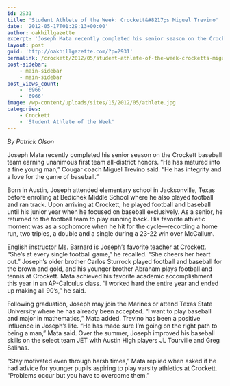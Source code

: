```yaml
---
id: 2931
title: 'Student Athlete of the Week: Crockett&#8217;s Miguel Trevino'
date: '2012-05-17T01:29:13+00:00'
author: oakhillgazette
excerpt: 'Joseph Mata recently completed his senior season on the Crockett baseball team earning unanimous first team all-district honors. “He has matured into a fine young man,” Cougar coach Miguel Trevino said. “He has integrity and a love for the game of baseball.”  '
layout: post
guid: 'http://oakhillgazette.com/?p=2931'
permalink: /crockett/2012/05/student-athlete-of-the-week-crocketts-miguel-trevino/
post-sidebar:
    - main-sidebar
    - main-sidebar
post_views_count:
    - '6966'
    - '6966'
image: /wp-content/uploads/sites/15/2012/05/athlete.jpg
categories:
    - Crockett
    - 'Student Athlete of the Week'
---
```


*By Patrick Olson*

Joseph Mata recently completed his senior season on the Crockett baseball team earning unanimous first team all-district honors. “He has matured into a fine young man,” Cougar coach Miguel Trevino said. “He has integrity and a love for the game of baseball.”

Born in Austin, Joseph attended elementary school in Jacksonville, Texas before enrolling at Bedichek Middle School where he also played football and ran track. Upon arriving at Crockett, he played football and baseball until his junior year when he focused on baseball exclusively. As a senior, he returned to the football team to play running back. His favorite athletic moment was as a sophomore when he hit for the cycle—recording a home run, two triples, a double and a single during a 23-22 win over McCallum.

English instructor Ms. Barnard is Joseph’s favorite teacher at Crockett. “She’s at every single football game,” he recalled. “She cheers her heart out.” Joseph’s older brother Carlos Sturrock played football and baseball for the brown and gold, and his younger brother Abraham plays football and tennis at Crockett. Mata achieved his favorite academic accomplishment this year in an AP-Calculus class. “I worked hard the entire year and ended up making all 90’s,” he said.

Following graduation, Joseph may join the Marines or attend Texas State University where he has already been accepted. “I want to play baseball and major in mathematics,” Mata added. Trevino has been a positive influence in Joseph’s life. “He has made sure I’m going on the right path to being a man,” Mata said. Over the summer, Joseph improved his baseball skills on the select team JET with Austin High players JL Tourville and Greg Salinas.

“Stay motivated even through harsh times,” Mata replied when asked if he had advice for younger pupils aspiring to play varsity athletics at Crockett. “Problems occur but you have to overcome them.”